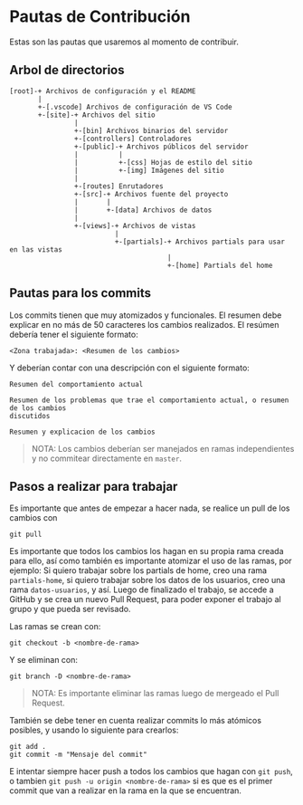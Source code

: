 Pautas de Contribución
======================

Estas son las pautas que usaremos al momento de contribuir.

Arbol de directorios
--------------------

``` text
[root]-+ Archivos de configuración y el README
       |
       +-[.vscode] Archivos de configuración de VS Code
       +-[site]-+ Archivos del sitio
                |
                +-[bin] Archivos binarios del servidor
                +-[controllers] Controladores
                +-[public]-+ Archivos públicos del servidor
                |          |
                |          +-[css] Hojas de estilo del sitio
                |          +-[img] Imágenes del sitio
                |
                +-[routes] Enrutadores
                +-[src]-+ Archivos fuente del proyecto
                |       |
                |       +-[data] Archivos de datos
                |
                +-[views]-+ Archivos de vistas
                          |
                          +-[partials]-+ Archivos partials para usar en las vistas
                                       |
                                       +-[home] Partials del home
```

Pautas para los commits
-----------------------

Los commits tienen que muy atomizados y funcionales. El resumen debe explicar en
no más de 50 caracteres los cambios realizados. El resúmen debería tener el
siguiente formato:

``` text
<Zona trabajada>: <Resumen de los cambios>
```

Y deberían contar con una descripción con el siguiente formato:

``` text
Resumen del comportamiento actual

Resumen de los problemas que trae el comportamiento actual, o resumen de los cambios
discutidos

Resumen y explicacion de los cambios
```

> NOTA: Los cambios deberían ser manejados en ramas independientes y no commitear
directamente en `master`.

Pasos a realizar para trabajar
------------------------------

Es importante que antes de empezar a hacer nada, se realice un pull de los cambios
con

``` shell
git pull
```

Es importante que todos los cambios los hagan en su propia rama creada para ello,
así como también es importante atomizar el uso de las ramas, por ejemplo: Si quiero
trabajar sobre los partials de home, creo una rama `partials-home`, si quiero
trabajar sobre los datos de los usuarios, creo una rama `datos-usuarios`, y así.
Luego de finalizado el trabajo, se accede a GitHub y se crea un nuevo Pull Request,
para poder exponer el trabajo al grupo y que pueda ser revisado.

Las ramas se crean con:

``` shell
git checkout -b <nombre-de-rama>
```

Y se eliminan con:

``` shell
git branch -D <nombre-de-rama>
```

> NOTA: Es importante eliminar las ramas luego de mergeado el Pull Request.

También se debe tener en cuenta realizar commits lo más atómicos posibles, y usando
lo siguiente para crearlos:

``` shell
git add .
git commit -m "Mensaje del commit"
```

E intentar siempre hacer push a todos los cambios que hagan con `git push`, o tambien
`git push -u origin <nombre-de-rama>` si es que es el primer commit que van a
realizar en la rama en la que se encuentran.

